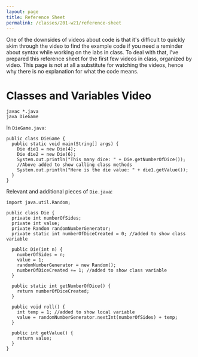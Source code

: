 ```yaml
---
layout: page
title: Reference Sheet
permalink: /classes/201-w21/reference-sheet
---
```


One of the downsides of videos about code is that it's difficult to quickly skim through the video to find the example code if you need a reminder about syntax while working on the labs in class. 
To deal with that, I've prepared this reference sheet for the first few videos in class, organized by video.
This page is not at all a substitute for watching the videos, hence why there is no explanation for what the code means.

# Classes and Variables Video

```
javac *.java
java DieGame
```

In `DieGame.java`:
```
public class DieGame {
  public static void main(String[] args) {
    Die die1 = new Die(4);
    Die die2 = new Die(6);
    System.out.println("This many dice: " + Die.getNumberOfDice()); 
    //Above added to show calling class methods
    System.out.println("Here is the die value: " + die1.getValue());
  }
}
```

Relevant and additional pieces of `Die.java`:
```
import java.util.Random;

public class Die {
  private int numberOfSides;
  private int value;
  private Random randomNumberGenerator;
  private static int numberOfDiceCreated = 0; //added to show class variable

  public Die(int n) {
    numberOfSides = n;
    value = 1;
    randomNumberGenerator = new Random();
    numberOfDiceCreated += 1; //added to show class variable
  }

  public static int getNumberOfDice() {
    return numberOfDiceCreated;
  }
  
  public void roll() {
    int temp = 1; //added to show local variable
    value = randomNumberGenerator.nextInt(numberOfSides) + temp;
  }

  public int getValue() {
    return value;
  }
}
```

